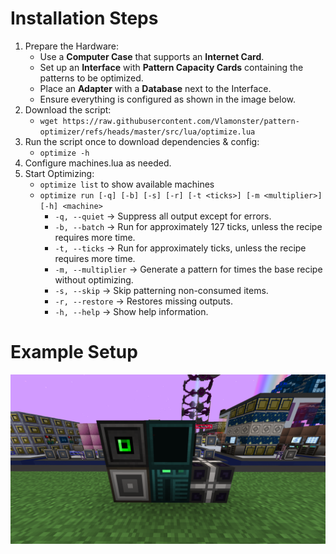 # Installation Steps
1. Prepare the Hardware:
   - Use a **Computer Case** that supports an **Internet Card**.
   - Set up an **Interface** with **Pattern Capacity Cards** containing the patterns to be optimized.
   - Place an **Adapter** with a **Database** next to the Interface.
   - Ensure everything is configured as shown in the image below.
2. Download the script:
   - `wget https://raw.githubusercontent.com/Vlamonster/pattern-optimizer/refs/heads/master/src/lua/optimize.lua`
3. Run the script once to download dependencies & config:
   - `optimize -h`
4. Configure machines.lua as needed.
5. Start Optimizing:
   - `optimize list` to show available machines
   - `optimize run [-q] [-b] [-s] [-r] [-t <ticks>] [-m <multiplier>] [-h] <machine>`
     - `-q, --quiet`      → Suppress all output except for errors.
     - `-b, --batch`      → Run for approximately 127 ticks, unless the recipe requires more time.
     - `-t, --ticks`      → Run for approximately <ticks> ticks, unless the recipe requires more time.
     - `-m, --multiplier` → Generate a pattern for <multiplier> times the base recipe without optimizing.
     - `-s, --skip`       → Skip patterning non-consumed items.
     - `-r, --restore`    → Restores missing outputs.
     - `-h, --help`       → Show help information.

# Example Setup
<img src="setup.png" width="600">
